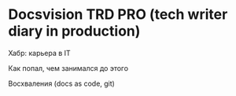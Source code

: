 # Docsvision TRD PRO (tech writer diary in production)

Хабр: карьера в IT

Как попал, чем занимался до этого

Восхваления (docs as code, git)

